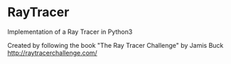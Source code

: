 # RayTracer
Implementation of a Ray Tracer in Python3

Created by following the book "The Ray Tracer Challenge" by Jamis Buck
http://raytracerchallenge.com/
